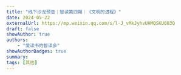```yaml
---
title: "线下沙龙预告｜智读第四期｜《文明的进程》"
date: 2024-05-22
externalUrl: https://mp.weixin.qq.com/s/l-J_vMkJyhvUHMQSKU083Q
draft: false
showAuthor: true
authors:
    - "爱读书的智读会"
showAuthorBadges: true
summary: 
tags: [其他]
---
```

